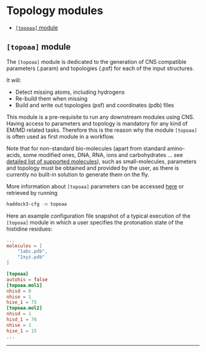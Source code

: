 # Topology modules

- [`[topoaa]` module](#topoaa-module)

## `[topoaa]` module

The ``[topoaa]`` module is dedicated to the generation of CNS compatible
parameters (.param) and topologies (.psf) for each of the input structures.

It will:
- Detect missing atoms, including hydrogens
- Re-build them when missing
- Build and write out topologies (psf) and coordinates (pdb) files

This module is a pre-requisite to run any downstream modules using CNS.
Having access to parameters and topology is mandatory for any kind
of EM/MD related tasks.
Therefore this is the reason why the module ``[topoaa]`` is often used as first
module in a workflow.

Note that for non-standard bio-molecules
(apart from standard amino-acids, some modified ones, DNA, RNA, ions
and carbohydrates ... see [detailed list of supported molecules](https://wenmr.science.uu.nl/haddock2.4/library)),
such as small-molecules, parameters and topology must be obtained and provided
by the user, as there is currently no built-in solution to generate
them on the fly.

More information about ``[topoaa]`` parameters can be accessed [here](https://bonvinlab.org/haddock3/modules/topology/haddock.modules.topology.topoaa.html#default-parameters) or retrieved by running
```bash
haddock3-cfg -m topoaa
```

Here an example configuration file snapshot of a typical execution of the
``[topoaa]`` module in which a user specifies the protonation state of the histidine
residues:

```TOML
...
molecules = [
    "1abc.pdb",
    "2xyz.pdb"
]

[topoaa]
autohis = false
[topoaa.mol1]
nhisd = 0
nhise = 1
hise_1 = 75
[topoaa.mol2]
nhisd = 1
hisd_1 = 76
nhise = 1
hise_1 = 15
...
```

<hr>
